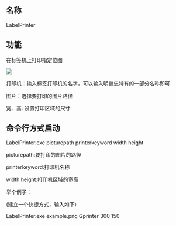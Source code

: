 ## 名称 ##
LabelPrinter

## 功能 ##
在标签机上打印指定位图

![]("/document/example.png")

打印机：输入标签打印机的名字，可以输入明曾忠特有的一部分名称即可

图片：选择要打印的图片路径

宽、高: 设置打印区域的尺寸


## 命令行方式启动 ##

 LabelPrinter.exe picturepath printerkeyword width height

picturepath:要打印的图片的路径

printerkeyword:打印机名称

width height:打印机区域的宽高

举个例子：

(建立一个快捷方式，输入如下）

LabelPrinter.exe example.png Gprinter 300 150
